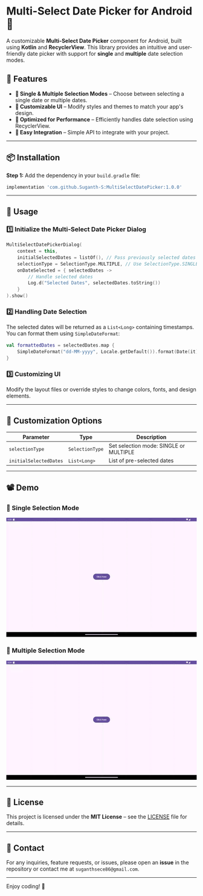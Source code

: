 # Multi-Select Date Picker for Android 📅

A customizable **Multi-Select Date Picker** component for Android, built using **Kotlin** and **RecyclerView**. This library provides an intuitive and user-friendly date picker with support for **single** and **multiple** date selection modes.

## 🌟 Features
- **📅 Single & Multiple Selection Modes** – Choose between selecting a single date or multiple dates.
- **🎨 Customizable UI** – Modify styles and themes to match your app's design.
- **🚀 Optimized for Performance** – Efficiently handles date selection using RecyclerView.
- **🔗 Easy Integration** – Simple API to integrate with your project.

---

## 📦 Installation

**Step 1:** Add the dependency in your `build.gradle` file:

```gradle
implementation 'com.github.Suganth-S:MultiSelectDatePicker:1.0.0'
```


---

## 🚀 Usage

### 1️⃣ Initialize the Multi-Select Date Picker Dialog

```kotlin
MultiSelectDatePickerDialog(
    context = this,
    initialSelectedDates = listOf(), // Pass previously selected dates if any
    selectionType = SelectionType.MULTIPLE, // Use SelectionType.SINGLE for single selection
    onDateSelected = { selectedDates ->
        // Handle selected dates
        Log.d("Selected Dates", selectedDates.toString())
    }
).show()
```

### 2️⃣ Handling Date Selection
The selected dates will be returned as a `List<Long>` containing timestamps. You can format them using `SimpleDateFormat`:

```kotlin
val formattedDates = selectedDates.map {
    SimpleDateFormat("dd-MM-yyyy", Locale.getDefault()).format(Date(it))
}
```

### 3️⃣ Customizing UI
Modify the layout files or override styles to change colors, fonts, and design elements.

---

## 🎨 Customization Options
| Parameter        | Type      | Description |
|-----------------|----------|-------------|
| `selectionType` | `SelectionType` | Set selection mode: SINGLE or MULTIPLE |
| `initialSelectedDates` | `List<Long>` | List of pre-selected dates |

---

## 📽 Demo

### 🎯 Single Selection Mode
![Single Selection](https://github.com/Suganth-S/MultiSelectDatePicker/blob/master/Single%20Selection.gif?raw=true)

### 🎯 Multiple Selection Mode
![Multiple Selection](https://github.com/Suganth-S/MultiSelectDatePicker/blob/master/Multi%20Selection.gif?raw=true)

---

## 📝 License
This project is licensed under the **MIT License** – see the [LICENSE](LICENSE) file for details.

---

## 📧 Contact
For any inquiries, feature requests, or issues, please open an **issue** in the repository or contact me at `suganthsece86@gmail.com`.

---

Enjoy coding! 🚀

